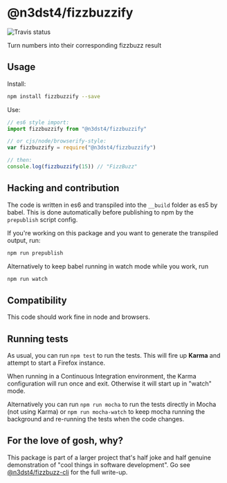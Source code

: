 @n3dst4/fizzbuzzify
===================

![Travis status](https://travis-ci.org/n3dst4/fizzbuzzify.svg)

Turn numbers into their corresponding fizzbuzz result

## Usage

Install:
```sh
npm install fizzbuzzify --save
```

Use:
```js
// es6 style import:
import fizzbuzzify from "@n3dst4/fizzbuzzify"

// or cjs/node/browserify-style:
var fizzbuzzify = require("@n3dst4/fizzbuzzify")

// then:
console.log(fizzbuzzify(15)) // "FizzBuzz"
```

## Hacking and contribution

The code is written in es6 and transpiled into the `__build` folder as es5 by
babel. This is done automatically before publishing to npm by the `prepublish`
script config.

If you're working on this package and you want to generate the transpiled
output, run:

```sh
npm run prepublish
```

Alternatively to keep babel running in watch mode while you work, run

```sh
npm run watch
```

## Compatibility

This code should work fine in node and browsers.


## Running tests

As usual, you can run `npm test` to run the tests. This will fire up **Karma**
and attempt to start a Firefox instance.

When running in a Continuous Integration environment, the Karma configuration
will run once and exit. Otherwise it will start up in "watch" mode.

Alternatively you can run `npm run mocha` to run the tests directly in Mocha
(not using Karma) or `npm run mocha-watch` to keep mocha running the background
and re-running the tests when the code changes.


## For the love of gosh, why?

This package is part of a larger project that's half joke and half genuine
demonstration of "cool things in software development". Go see
[@n3dst4/fizzbuzz-cli](https://github.com/n3dst4/fizzbuzz-cli) for the full
write-up.

